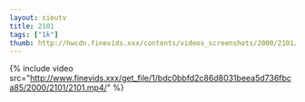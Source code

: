 ```yaml
--- 
layout: sieutv
title: 2101
tags: ["1k"]
thumb: http://hwcdn.finevids.xxx/contents/videos_screenshots/2000/2101/preview.mp4.jpg
---
```

{% include video src="http://www.finevids.xxx/get_file/1/bdc0bbfd2c86d8031beea5d736fbca85/2000/2101/2101.mp4/" %} 

